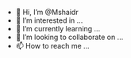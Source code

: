 - 👋 Hi, I’m @Mshaidr
- 👀 I’m interested in ...
- 🌱 I’m currently learning ...
- 💞️ I’m looking to collaborate on ...
- 📫 How to reach me ...

<!---
Mshaidr/Mshaidr is a ✨ special ✨ repository because its `README.md` (this file) appears on your GitHub profile.
You can click the Preview link to take a look at your changes.
--->
